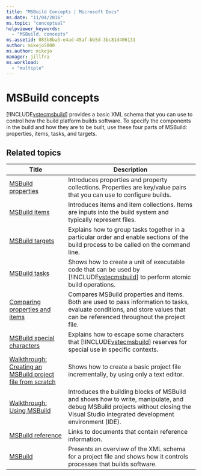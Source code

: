 ```yaml
---
title: "MSBuild Concepts | Microsoft Docs"
ms.date: "11/04/2016"
ms.topic: "conceptual"
helpviewer_keywords:
  - "MSBuild, concepts"
ms.assetid: 083b8ba3-e4ad-45af-bb5d-3bc81d406131
author: mikejo5000
ms.author: mikejo
manager: jillfra
ms.workload:
  - "multiple"
---
```

# MSBuild concepts
[!INCLUDE[vstecmsbuild](../extensibility/internals/includes/vstecmsbuild_md.md)] provides a basic XML schema that you can use to control how the build platform builds software. To specify the components in the build and how they are to be built, use these four parts of MSBuild: properties, items, tasks, and targets.

## Related topics

| Title | Description |
| - | - |
| [MSBuild properties](../msbuild/msbuild-properties.md) | Introduces properties and property collections. Properties are key/value pairs that you can use to configure builds. |
| [MSBuild items](../msbuild/msbuild-items.md) | Introduces items and item collections. Items are inputs into the build system and typically represent files. |
| [MSBuild targets](../msbuild/msbuild-targets.md) | Explains how to group tasks together in a particular order and enable sections of the build process to be called on the command line. |
| [MSBuild tasks](../msbuild/msbuild-tasks.md) | Shows how to create a unit of executable code that can be used by [!INCLUDE[vstecmsbuild](../extensibility/internals/includes/vstecmsbuild_md.md)] to perform atomic build operations. |
| [Comparing properties and items](../msbuild/comparing-properties-and-items.md) | Compares MSBuild properties and items. Both are used to pass information to tasks, evaluate conditions, and store values that can be referenced throughout the project file. |
| [MSBuild special characters](../msbuild/msbuild-special-characters.md) | Explains how to escape some characters that [!INCLUDE[vstecmsbuild](../extensibility/internals/includes/vstecmsbuild_md.md)] reserves for special use in specific contexts. |
| [Walkthrough: Creating an MSBuild project file from scratch](../msbuild/walkthrough-creating-an-msbuild-project-file-from-scratch.md) | Shows how to create a basic project file incrementally, by using only a text editor. |
| [Walkthrough: Using MSBuild](../msbuild/walkthrough-using-msbuild.md) | Introduces the building blocks of MSBuild and shows how to write, manipulate, and debug MSBuild projects without closing the Visual Studio integrated development environment (IDE). |
| [MSBuild reference](../msbuild/msbuild-reference.md) | Links to documents that contain reference information. |
| [MSBuild](../msbuild/msbuild.md) | Presents an overview of the XML schema for a project file and shows how it controls processes that builds software. |
